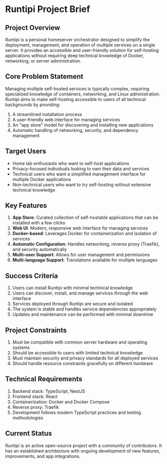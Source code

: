 # Runtipi Project Brief

## Project Overview

Runtipi is a personal homeserver orchestrator designed to simplify the deployment, management, and operation of multiple services on a single server. It provides an accessible and user-friendly solution for self-hosting applications without requiring deep technical knowledge of Docker, networking, or server administration.

## Core Problem Statement

Managing multiple self-hosted services is typically complex, requiring specialized knowledge of containers, networking, and Linux administration. Runtipi aims to make self-hosting accessible to users of all technical backgrounds by providing:

1. A streamlined installation process
2. A user-friendly web interface for managing services
3. An "app store" model for discovering and installing new applications
4. Automatic handling of networking, security, and dependency management

## Target Users

- Home lab enthusiasts who want to self-host applications
- Privacy-focused individuals looking to own their data and services
- Technical users who want a simplified management interface for multiple Docker applications
- Non-technical users who want to try self-hosting without extensive technical knowledge

## Key Features

1. **App Store**: Curated collection of self-hostable applications that can be installed with a few clicks
2. **Web UI**: Modern, responsive web interface for managing services
3. **Docker-based**: Leverages Docker for containerization and isolation of services
4. **Automatic Configuration**: Handles networking, reverse proxy (Traefik), and security automatically
5. **Multi-user Support**: Allows for user management and permissions
6. **Multi-language Support**: Translations available for multiple languages

## Success Criteria

1. Users can install Runtipi with minimal technical knowledge
2. Users can discover, install, and manage services through the web interface
3. Services deployed through Runtipi are secure and isolated
4. The system is stable and handles service dependencies appropriately
5. Updates and maintenance can be performed with minimal downtime

## Project Constraints

1. Must be compatible with common server hardware and operating systems
2. Should be accessible to users with limited technical knowledge
3. Must maintain security and privacy standards for all deployed services
4. Should handle resource constraints gracefully on different hardware

## Technical Requirements

1. Backend stack: TypeScript, NestJS
2. Frontend stack: React
3. Containerization: Docker and Docker Compose
4. Reverse proxy: Traefik
5. Development follows modern TypeScript practices and testing methodologies

## Current Status

Runtipi is an active open-source project with a community of contributors. It has an established architecture with ongoing development of new features, improvements, and app integrations.